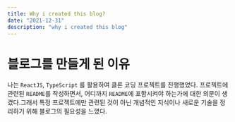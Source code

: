 ```yaml
---
title: Why i created this blog?
date: "2021-12-31"
description: "why i created this blog"
---
```


# 블로그를 만들게 된 이유

나는 `ReactJS`, `TypeScript` 를 활용하여 클론 코딩 프로젝트를 진행했었다. 프로젝트에 관련된 `README`를 작성하면서, 어디까지 `README`에 포함시켜야 하는가에 대한 의문이 생겼다.그래서 특정 프로젝트에만 관련된 것이 아닌 개념적인 지식이나 새로운 기술을 정리하기 위해 블로그의 필요성을 느꼈다.

